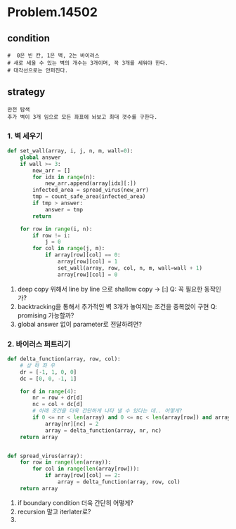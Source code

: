 # Problem.14502

## condition

```
#  0은 빈 칸, 1은 벽, 2는 바이러스
# 새로 세울 수 있는 벽의 개수는 3개이며, 꼭 3개를 세워야 한다.
# 대각선으로는 안퍼진다.
```



## strategy

```
완전 탐색
추가 벽이 3개 임으로 모든 좌표에 놔보고 최대 갯수를 구한다.
```



### 1. 벽 세우기

```python
def set_wall(array, i, j, n, m, wall=0):
    global answer
    if wall >= 3:
        new_arr = []
        for idx in range(n):
            new_arr.append(array[idx][:])
        infected_area = spread_virus(new_arr)
        tmp = count_safe_area(infected_area)
        if tmp > answer:
            answer = tmp
        return

    for row in range(i, n):
        if row != i:
            j = 0
        for col in range(j, m):
            if array[row][col] == 0:
                array[row][col] = 1
                set_wall(array, row, col, n, m, wall=wall + 1)
                array[row][col] = 0
```



1. deep copy 위해서 line by line 으로 shallow copy -> [:] Q: 꼭 필요한 동작인가?
2. backtracking을 통해서 추가적인 벽 3개가 놓여지는 조건을 중복없이 구현 Q: promising 가능할까?
3. global answer 없이 parameter로 전달하려면?



### 2. 바이러스 퍼트리기

```python
def delta_function(array, row, col):
    # 상 하 좌 우
    dr = [-1, 1, 0, 0]
    dc = [0, 0, -1, 1]

    for d in range(4):
        nr = row + dr[d]
        nc = col + dc[d]
        # 아래 조건을 더욱 간단하게 나타 낼 수 있다는 데.. 어떻게?
        if 0 <= nr < len(array) and 0 <= nc < len(array[row]) and array[nr][nc] == 0:
            array[nr][nc] = 2
            array = delta_function(array, nr, nc)
    return array


def spread_virus(array):
    for row in range(len(array)):
        for col in range(len(array[row])):
            if array[row][col] == 2:
                array = delta_function(array, row, col)
    return array
```

1. if boundary condition 더욱 간단히 어떻게?
2. recursion 말고 iterlater로?
3. 